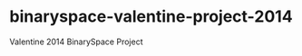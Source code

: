binaryspace-valentine-project-2014
==================================

Valentine 2014 BinarySpace Project
